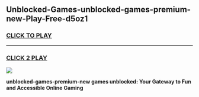 
## Unblocked-Games-unblocked-games-premium-new-Play-Free-d5oz1
<h3>
<a href="https://premium76.site?title=unblocked-games-premium-new&ref=23A">CLICK TO PLAY</a></h3>
<hr>

<h3>
<a href="https://premium76.site?title=unblocked-games-premium-new&ref=23A">CLICK 2 PLAY</a>
  
</h3>

<a href="https://premium76.site?title=unblocked-games-premium-new&ref=23A"><img src="https://clearcache.store/games.png"></a>


**unblocked-games-premium-new games unblocked: Your Gateway to Fun and Accessible Online Gaming**
